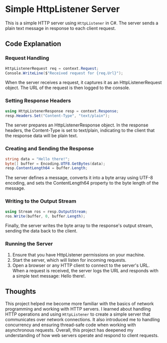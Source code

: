 # Simple HttpListener Server

This is a simple HTTP server using `HttpListener` in C#. The server sends a plain text message in response to each client request.

## Code Explanation

### Request Handling

```csharp
HttpListenerRequest req = context.Request;
Console.WriteLine($"Received request for {req.Url}");
```

When the server receives a request, it captures it as an HttpListenerRequest object. The URL of the request is then logged to the console.

### Setting Response Headers

```csharp
using HttpListenerResponse resp = context.Response;
resp.Headers.Set("Content-Type", "text/plain");
```
The server prepares an HttpListenerResponse object. In the response headers, the Content-Type is set to text/plain, indicating to the client that the response data will be plain text.

### Creating and Sending the Response
```csharp
string data = "Hello there!";
byte[] buffer = Encoding.UTF8.GetBytes(data);
resp.ContentLength64 = buffer.Length;
```
The server defines a message, converts it into a byte array using UTF-8 encoding, and sets the ContentLength64 property to the byte length of the message.

### Writing to the Output Stream
```csharp
using Stream ros = resp.OutputStream;
ros.Write(buffer, 0, buffer.Length);
```

Finally, the server writes the byte array to the response's output stream, sending the data back to the client.

### Running the Server
1. Ensure that you have HttpListener permissions on your machine.
2. Start the server, which will listen for incoming requests.
3. Open a browser or any HTTP client to connect to the server's URL.
When a request is received, the server logs the URL and responds with a simple text message: Hello there!.

## Thoughts

This project helped me become more familiar with the basics of network programming and working with HTTP servers. I learned about handling HTTP operations and using `HttpListener` to create a simple server that communicates over network connections. It also introduced me to handling concurrency and ensuring thread-safe code when working with asynchronous requests. Overall, this project has deepened my understanding of how web servers operate and respond to client requests.

